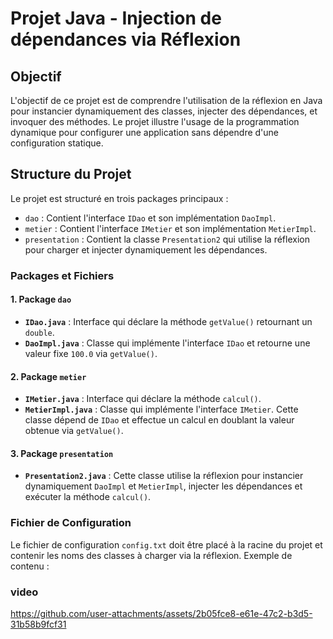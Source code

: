 # Projet Java - Injection de dépendances via Réflexion

## Objectif
L'objectif de ce projet est de comprendre l'utilisation de la réflexion en Java pour instancier dynamiquement des classes, injecter des dépendances, et invoquer des méthodes. Le projet illustre l'usage de la programmation dynamique pour configurer une application sans dépendre d'une configuration statique.

## Structure du Projet

Le projet est structuré en trois packages principaux :
- `dao` : Contient l'interface `IDao` et son implémentation `DaoImpl`.
- `metier` : Contient l'interface `IMetier` et son implémentation `MetierImpl`.
- `presentation` : Contient la classe `Presentation2` qui utilise la réflexion pour charger et injecter dynamiquement les dépendances.

### Packages et Fichiers

#### 1. Package `dao`
- **`IDao.java`** : Interface qui déclare la méthode `getValue()` retournant un `double`.
- **`DaoImpl.java`** : Classe qui implémente l'interface `IDao` et retourne une valeur fixe `100.0` via `getValue()`.

#### 2. Package `metier`
- **`IMetier.java`** : Interface qui déclare la méthode `calcul()`.
- **`MetierImpl.java`** : Classe qui implémente l'interface `IMetier`. Cette classe dépend de `IDao` et effectue un calcul en doublant la valeur obtenue via `getValue()`.

#### 3. Package `presentation`
- **`Presentation2.java`** : Cette classe utilise la réflexion pour instancier dynamiquement `DaoImpl` et `MetierImpl`, injecter les dépendances et exécuter la méthode `calcul()`.

### Fichier de Configuration

Le fichier de configuration `config.txt` doit être placé à la racine du projet et contenir les noms des classes à charger via la réflexion. Exemple de contenu :

### video

https://github.com/user-attachments/assets/2b05fce8-e61e-47c2-b3d5-31b58b9fcf31

